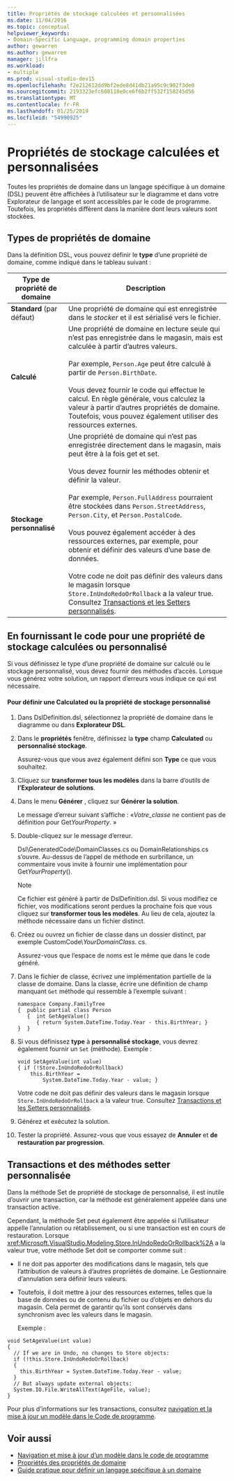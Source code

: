 ```yaml
---
title: Propriétés de stockage calculées et personnalisées
ms.date: 11/04/2016
ms.topic: conceptual
helpviewer_keywords:
- Domain-Specific Language, programming domain properties
author: gewarren
ms.author: gewarren
manager: jillfra
ms.workload:
- multiple
ms.prod: visual-studio-dev15
ms.openlocfilehash: f2e212612dd9bf2ede8d41db21a95c9c902f3de0
ms.sourcegitcommit: 2193323efc608118e0ce6f6b2ff532f158245d56
ms.translationtype: MT
ms.contentlocale: fr-FR
ms.lasthandoff: 01/25/2019
ms.locfileid: "54990925"
---
```

# <a name="calculated-and-custom-storage-properties"></a>Propriétés de stockage calculées et personnalisées
Toutes les propriétés de domaine dans un langage spécifique à un domaine (DSL) peuvent être affichées à l’utilisateur sur le diagramme et dans votre Explorateur de langage et sont accessibles par le code de programme. Toutefois, les propriétés diffèrent dans la manière dont leurs valeurs sont stockées.

## <a name="kinds-of-domain-properties"></a>Types de propriétés de domaine
 Dans la définition DSL, vous pouvez définir le **type** d’une propriété de domaine, comme indiqué dans le tableau suivant :

|Type de propriété de domaine|Description|
|-|-|
|**Standard** (par défaut)|Une propriété de domaine qui est enregistrée dans le *stocker* et il est sérialisé vers le fichier.|
|**Calculé**|Une propriété de domaine en lecture seule qui n’est pas enregistrée dans le magasin, mais est calculée à partir d’autres valeurs.<br /><br /> Par exemple, `Person.Age` peut être calculé à partir de `Person.BirthDate`.<br /><br /> Vous devez fournir le code qui effectue le calcul. En règle générale, vous calculez la valeur à partir d’autres propriétés de domaine. Toutefois, vous pouvez également utiliser des ressources externes.|
|**Stockage personnalisé**|Une propriété de domaine qui n’est pas enregistrée directement dans le magasin, mais peut être à la fois get et set.<br /><br /> Vous devez fournir les méthodes obtenir et définir la valeur.<br /><br /> Par exemple, `Person.FullAddress` pourraient être stockées dans `Person.StreetAddress`, `Person.City`, et `Person.PostalCode`.<br /><br /> Vous pouvez également accéder à des ressources externes, par exemple, pour obtenir et définir des valeurs d’une base de données.<br /><br /> Votre code ne doit pas définir des valeurs dans le magasin lorsque `Store.InUndoRedoOrRollback` a la valeur true. Consultez [Transactions et les Setters personnalisés](#setters).|

## <a name="providing-the-code-for-a-calculated-or-custom-storage-property"></a>En fournissant le code pour une propriété de stockage calculées ou personnalisé
 Si vous définissez le type d’une propriété de domaine sur calculé ou le stockage personnalisé, vous devez fournir des méthodes d’accès. Lorsque vous générez votre solution, un rapport d’erreurs vous indique ce qui est nécessaire.

#### <a name="to-define-a-calculated-or-custom-storage-property"></a>Pour définir une Calculated ou la propriété de stockage personnalisé

1.  Dans DslDefinition.dsl, sélectionnez la propriété de domaine dans le diagramme ou dans **Explorateur DSL**.

2.  Dans le **propriétés** fenêtre, définissez la **type** champ **Calculated** ou **personnalisé stockage**.

     Assurez-vous que vous avez également défini son **Type** ce que vous souhaitez.

3.  Cliquez sur **transformer tous les modèles** dans la barre d’outils de **l’Explorateur de solutions**.

4.  Dans le menu **Générer** , cliquez sur **Générer la solution**.

     Le message d’erreur suivant s’affiche : «*Votre_classe* ne contient pas de définition pour Get*YourProperty*. »

5.  Double-cliquez sur le message d’erreur.

     Dsl\GeneratedCode\DomainClasses.cs ou DomainRelationships.cs s’ouvre. Au-dessus de l’appel de méthode en surbrillance, un commentaire vous invite à fournir une implémentation pour Get*YourProperty*().

    > [!NOTE]
    >  Ce fichier est généré à partir de DslDefinition.dsl. Si vous modifiez ce fichier, vos modifications seront perdues la prochaine fois que vous cliquez sur **transformer tous les modèles**. Au lieu de cela, ajoutez la méthode nécessaire dans un fichier distinct.

6.  Créez ou ouvrez un fichier de classe dans un dossier distinct, par exemple CustomCode\\*YourDomainClass*. cs.

     Assurez-vous que l’espace de noms est le même que dans le code généré.

7.  Dans le fichier de classe, écrivez une implémentation partielle de la classe de domaine. Dans la classe, écrire une définition de champ manquant `Get` méthode qui ressemble à l’exemple suivant :

    ```
    namespace Company.FamilyTree
    {  public partial class Person
       {  int GetAgeValue()
          { return System.DateTime.Today.Year - this.BirthYear; }
    }  }
    ```

8.  Si vous définissez **type** à **personnalisé stockage**, vous devrez également fournir un `Set` (méthode). Exemple :

    ```
    void SetAgeValue(int value)
    { if (!Store.InUndoRedoOrRollback)
        this.BirthYear =
            System.DateTime.Today.Year - value; }
    ```

     Votre code ne doit pas définir des valeurs dans le magasin lorsque `Store.InUndoRedoOrRollback` a la valeur true. Consultez [Transactions et les Setters personnalisés](#setters).

9. Générez et exécutez la solution.

10. Tester la propriété. Assurez-vous que vous essayez de **Annuler** et **de restauration par progression**.

##  <a name="setters"></a> Transactions et des méthodes setter personnalisée
 Dans la méthode Set de propriété de stockage de personnalisé, il est inutile d’ouvrir une transaction, car la méthode est généralement appelée dans une transaction active.

 Cependant, la méthode Set peut également être appelée si l’utilisateur appelle l’annulation ou rétablissement, ou si une transaction est en cours de restauration. Lorsque <xref:Microsoft.VisualStudio.Modeling.Store.InUndoRedoOrRollback%2A> a la valeur true, votre méthode Set doit se comporter comme suit :

- Il ne doit pas apporter des modifications dans le magasin, tels que l’attribution de valeurs à d’autres propriétés de domaine. Le Gestionnaire d’annulation sera définir leurs valeurs.

- Toutefois, il doit mettre à jour des ressources externes, telles que la base de données ou de contenu du fichier ou d’objets en dehors du magasin. Cela permet de garantir qu’ils sont conservés dans synchronism avec les valeurs dans le magasin.

  Exemple :

```
void SetAgeValue(int value)
{
  // If we are in Undo, no changes to Store objects:
  if (!this.Store.InUndoRedoOrRollback)
  {
    this.BirthYear = System.DateTime.Today.Year - value;
  }
  // But always update external objects:
  System.IO.File.WriteAllText(AgeFile, value);
}
```

 Pour plus d’informations sur les transactions, consultez [navigation et la mise à jour un modèle dans le Code de programme](../modeling/navigating-and-updating-a-model-in-program-code.md).

## <a name="see-also"></a>Voir aussi

- [Navigation et mise à jour d’un modèle dans le code de programme](../modeling/navigating-and-updating-a-model-in-program-code.md)
- [Propriétés des propriétés de domaine](../modeling/properties-of-domain-properties.md)
- [Guide pratique pour définir un langage spécifique à un domaine](../modeling/how-to-define-a-domain-specific-language.md)